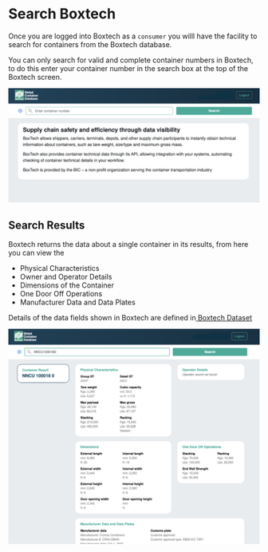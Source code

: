 # Search Boxtech

Once you are logged into Boxtech as a `consumer` you willl have the facility to search for containers from the Boxtech database.

You can only search for valid and complete container numbers in Boxtech, to do this enter your container number in the search box at the top of the Boxtech screen.

![Search Screen in Boxtech](../.gitbook/assets/search.png)

## Search Results

Boxtech returns the data about a single container in its results, from here you can view the

* Physical Characteristics
* Owner and Operator Details
* Dimensions of the Container
* One Door Off Operations
* Manufacturer Data and Data Plates

Details of the data fields shown in Boxtech are defined in[ Boxtech Dataset](../boxtech-dataset.md)

![Boxtech Search Results](../.gitbook/assets/results.png)

